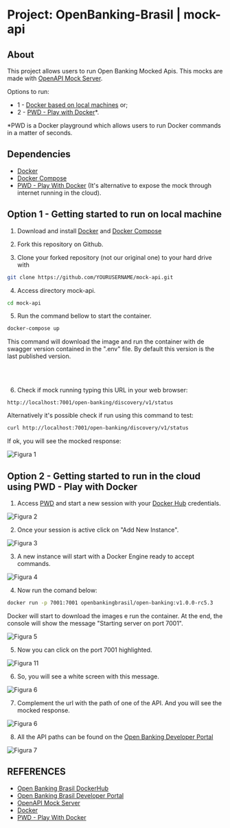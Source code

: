 # Project: OpenBanking-Brasil | mock-api

## About
This project allows users to run Open Banking Mocked Apis. This mocks are made with [OpenAPI Mock Server](https://github.com/muonsoft/openapi-mock).

Options to run:
- 1 - [Docker based on local machines](#option-1---getting-started-to-run-on-local-machine) or;
- 2 - [PWD - Play with Docker](#option-2---getting-started-to-run-in-the-cloud-using-pwd---play-with-docker)*.

*PWD is a Docker playground which allows users to run Docker commands in a matter of seconds.


## Dependencies
* [Docker](https://www.docker.com/)
* [Docker Compose](https://docs.docker.com/compose/install/)
* [PWD - Play With Docker](https://labs.play-with-docker.com/) (It's alternative to expose the mock through internet running in the cloud).


## Option 1 - Getting started to run on local machine
1. Download and install [Docker](https://www.docker.com/) and [Docker Compose](https://docs.docker.com/compose/install/)

2. Fork this repository on Github.

3. Clone your forked repository (not our original one) to your hard drive with 
```bash
git clone https://github.com/YOURUSERNAME/mock-api.git
```
4. Access directory mock-api. 
```bash
cd mock-api
```

5. Run the command bellow to start the container. 

```bash
docker-compose up
```
This command will download the image and run the container with de swagger version  contained in the ".env" file. By default this version is the last published version.

</br>
</br>

6. Check if mock running typing this URL in your web browser:

```
http://localhost:7001/open-banking/discovery/v1/status
```

Alternatively it's possible check if run using this command to test:

```bash
curl http://localhost:7001/open-banking/discovery/v1/status
```

If ok, you will see the mocked response:

![Figura 1](/img/fig-01.jpg)



## Option 2 - Getting started to run in the cloud using PWD - Play with Docker
1. Access [PWD](https://labs.play-with-docker.com/) and start a new session with your [Docker Hub](https://hub.docker.com/) credentials.

![Figura 2](/img/fig-02.jpg)


2. Once your session is active click on "Add New Instance".

![Figura 3](/img/fig-03.jpg)

3. A new instance will start with a Docker Engine ready to accept commands.

![Figura 4](/img/fig-04.jpg)

4. Now run the comand below:

```bash
docker run -p 7001:7001 openbankingbrasil/open-banking:v1.0.0-rc5.3
```
Docker will start to download the images e run the container. At the end,  the console will show the message "Starting server on port 7001".

![Figura 5](/img/fig-05.jpg)

5. Now you can click on the port 7001 highlighted.

![Figura 11](/img/fig-11.jpg)

6. So, you will see a white screen with this message.

![Figura 6](/img/fig-12.jpg)

7. Complement the url with the path of one of the API. And you will see the mocked response.

![Figura 6](/img/fig-10.jpg)

8. All the API paths can be found on the [Open Banking Developer Portal](https://openbanking-brasil.github.io/areadesenvolvedor/#apis-comuns-canais-de-atendimento-eletronico)

![Figura 7](/img/fig-07.jpg)

## REFERENCES
- [Open Banking Brasil DockerHub](https://hub.docker.com/u/openbankingbrasil)
- [Open Banking Brasil Developer Portal](https://openbanking-brasil.github.io/areadesenvolvedor/#apis-comuns-canais-de-atendimento-eletronico)
- [OpenAPI Mock Server](https://github.com/muonsoft/openapi-mock)
- [Docker](https://www.docker.com/)
- [PWD - Play With Docker](https://labs.play-with-docker.com/)

